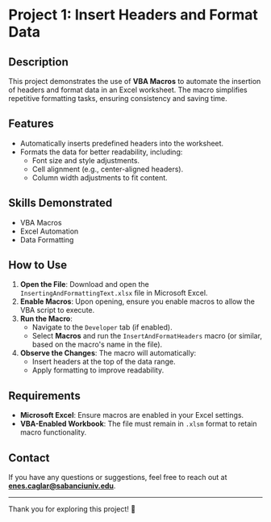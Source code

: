 # Project 1: Insert Headers and Format Data

## Description
This project demonstrates the use of **VBA Macros** to automate the insertion of headers and format data in an Excel worksheet. The macro simplifies repetitive formatting tasks, ensuring consistency and saving time.

## Features
- Automatically inserts predefined headers into the worksheet.
- Formats the data for better readability, including:
  - Font size and style adjustments.
  - Cell alignment (e.g., center-aligned headers).
  - Column width adjustments to fit content.

## Skills Demonstrated
- VBA Macros
- Excel Automation
- Data Formatting

## How to Use
1. **Open the File**: Download and open the `InsertingAndFormattingText.xlsx` file in Microsoft Excel.
2. **Enable Macros**: Upon opening, ensure you enable macros to allow the VBA script to execute.
3. **Run the Macro**:
   - Navigate to the `Developer` tab (if enabled).
   - Select **Macros** and run the `InsertAndFormatHeaders` macro (or similar, based on the macro's name in the file).
4. **Observe the Changes**: The macro will automatically:
   - Insert headers at the top of the data range.
   - Apply formatting to improve readability.

## Requirements
- **Microsoft Excel**: Ensure macros are enabled in your Excel settings.
- **VBA-Enabled Workbook**: The file must remain in `.xlsm` format to retain macro functionality.

## Contact
If you have any questions or suggestions, feel free to reach out at **enes.caglar@sabanciuniv.edu**.

---

Thank you for exploring this project! 🚀
